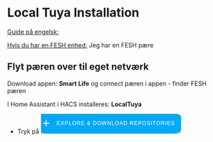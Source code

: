 # Local Tuya Installation

[Guide på engelsk:](https://smarthomecircle.com/how-to-setup-local-tuya-in-home-assistant)

[Hvis du har en FESH enhed:](https://fesh.dk/hjaelpecenter/hvordan-flytter-jeg-min-produkter-til-et-andet-wi-fi-netvaerk/)
Jeg har en FESH pære

## Flyt pæren over til eget netværk

Download appen: **Smart Life**
og connect pæren i appen - finder FESH pæren

I Home Assistant i HACS installeres: **LocalTuya**

- Tryk på ![Alt text](Images/HACS_LocalT_Inst.png)